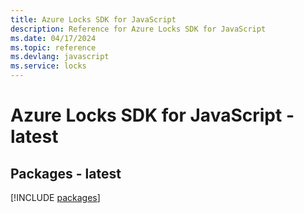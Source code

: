 ```yaml
---
title: Azure Locks SDK for JavaScript
description: Reference for Azure Locks SDK for JavaScript
ms.date: 04/17/2024
ms.topic: reference
ms.devlang: javascript
ms.service: locks
---
```

# Azure Locks SDK for JavaScript - latest
## Packages - latest
[!INCLUDE [packages](locks-index.md)]